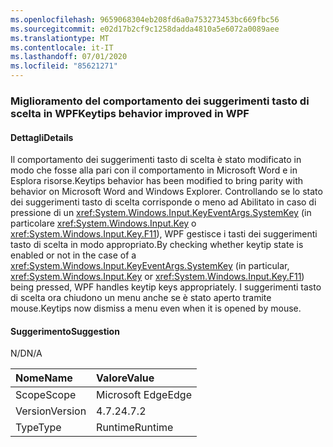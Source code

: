 ```yaml
---
ms.openlocfilehash: 9659068304eb208fd6a0a753273453bc669fbc56
ms.sourcegitcommit: e02d17b2cf9c1258dadda4810a5e6072a0089aee
ms.translationtype: MT
ms.contentlocale: it-IT
ms.lasthandoff: 07/01/2020
ms.locfileid: "85621271"
---
```

### <a name="keytips-behavior-improved-in-wpf"></a><span data-ttu-id="6975c-101">Miglioramento del comportamento dei suggerimenti tasto di scelta in WPF</span><span class="sxs-lookup"><span data-stu-id="6975c-101">Keytips behavior improved in WPF</span></span>

#### <a name="details"></a><span data-ttu-id="6975c-102">Dettagli</span><span class="sxs-lookup"><span data-stu-id="6975c-102">Details</span></span>

<span data-ttu-id="6975c-103">Il comportamento dei suggerimenti tasto di scelta è stato modificato in modo che fosse alla pari con il comportamento in Microsoft Word e in Esplora risorse.</span><span class="sxs-lookup"><span data-stu-id="6975c-103">Keytips behavior has been modified to bring parity with behavior on Microsoft Word and Windows Explorer.</span></span> <span data-ttu-id="6975c-104">Controllando se lo stato dei suggerimenti tasto di scelta corrisponde o meno ad Abilitato in caso di pressione di un <xref:System.Windows.Input.KeyEventArgs.SystemKey> (in particolare <xref:System.Windows.Input.Key> o <xref:System.Windows.Input.Key.F11>), WPF gestisce i tasti dei suggerimenti tasto di scelta in modo appropriato.</span><span class="sxs-lookup"><span data-stu-id="6975c-104">By checking whether keytip state is enabled or not in the case of a <xref:System.Windows.Input.KeyEventArgs.SystemKey> (in particular, <xref:System.Windows.Input.Key> or <xref:System.Windows.Input.Key.F11>) being pressed, WPF handles keytip keys appropriately.</span></span> <span data-ttu-id="6975c-105">I suggerimenti tasto di scelta ora chiudono un menu anche se è stato aperto tramite mouse.</span><span class="sxs-lookup"><span data-stu-id="6975c-105">Keytips now dismiss a menu even when it is opened by mouse.</span></span>

#### <a name="suggestion"></a><span data-ttu-id="6975c-106">Suggerimento</span><span class="sxs-lookup"><span data-stu-id="6975c-106">Suggestion</span></span>

<span data-ttu-id="6975c-107">N/D</span><span class="sxs-lookup"><span data-stu-id="6975c-107">N/A</span></span>

| <span data-ttu-id="6975c-108">Nome</span><span class="sxs-lookup"><span data-stu-id="6975c-108">Name</span></span>    | <span data-ttu-id="6975c-109">Valore</span><span class="sxs-lookup"><span data-stu-id="6975c-109">Value</span></span>       |
|:--------|:------------|
| <span data-ttu-id="6975c-110">Scope</span><span class="sxs-lookup"><span data-stu-id="6975c-110">Scope</span></span>   |<span data-ttu-id="6975c-111">Microsoft Edge</span><span class="sxs-lookup"><span data-stu-id="6975c-111">Edge</span></span>|
|<span data-ttu-id="6975c-112">Version</span><span class="sxs-lookup"><span data-stu-id="6975c-112">Version</span></span>|<span data-ttu-id="6975c-113">4.7.2</span><span class="sxs-lookup"><span data-stu-id="6975c-113">4.7.2</span></span>|
|<span data-ttu-id="6975c-114">Type</span><span class="sxs-lookup"><span data-stu-id="6975c-114">Type</span></span>|<span data-ttu-id="6975c-115">Runtime</span><span class="sxs-lookup"><span data-stu-id="6975c-115">Runtime</span></span>|
